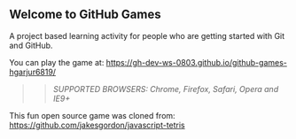 ## Welcome to GitHub Games

A project based learning activity for people who are getting started with Git and GitHub.

You can play the game at: https://gh-dev-ws-0803.github.io/github-games-hgarjur6819/

>> _*SUPPORTED BROWSERS*: Chrome, Firefox, Safari, Opera and IE9+_

This fun open source game was cloned from: https://github.com/jakesgordon/javascript-tetris
